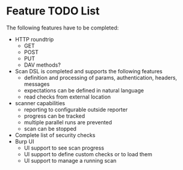 # Feature TODO List

The following features have to be completed:

- HTTP roundtrip
    - GET
    - POST
    - PUT
    - DAV methods? 
- Scan DSL is completed and supports the following features
    - definition and processing of params, authentication, headers, messages
    - expectations can be defined in natural language
    - read checks from external location
- scanner capabilities
    - reporting to configurable outside reporter  
    - progress can be tracked
    - multiple parallel runs are prevented
    - scan can be stopped    
- Complete list of security checks
- Burp UI
    - UI support to see scan progress 
    - UI support to define custom checks or to load them
    - UI support to manage a running scan
         
 